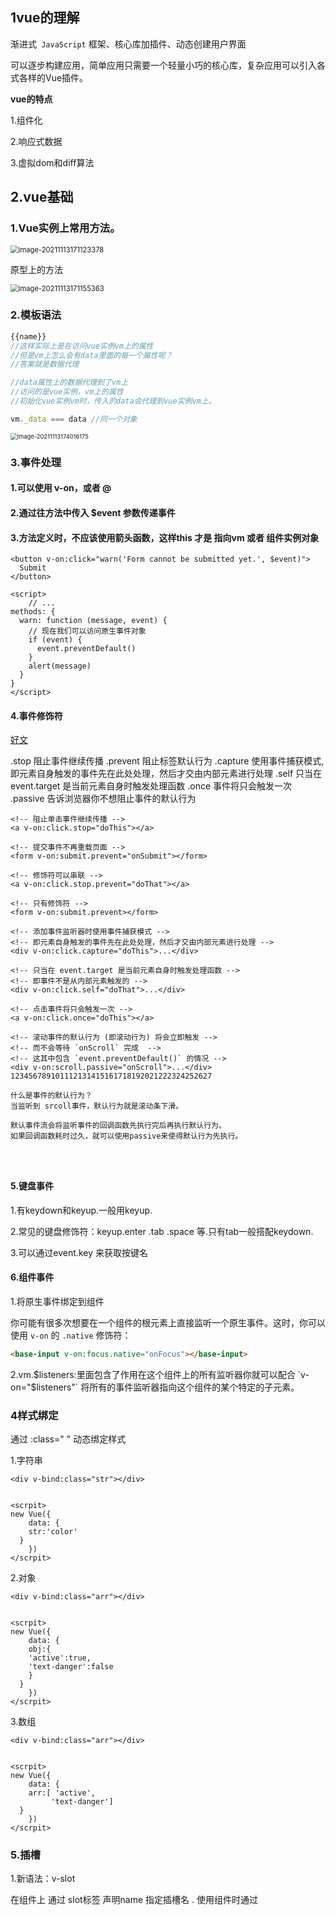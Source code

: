 ## 	1vue的理解

渐进式` JavaScript` 框架、核心库加插件、动态创建用户界面

可以逐步构建应用，简单应用只需要一个轻量小巧的核心库，复杂应用可以引入各式各样的Vue插件。



**vue的特点**

1.组件化

2.响应式数据

3.虚拟dom和diff算法



## 2.vue基础



### 1.Vue实例上常用方法。

<img src="https://raw.githubusercontent.com/LitterStudent/Cloud-picture/main/202112011359898.png?token=AP3MTU7DGMYJC4SDW3F5GMDBU4HX2" alt="image-20211113171123378" style="zoom:80%;" />



原型上的方法

<img src="https://raw.githubusercontent.com/LitterStudent/Cloud-picture/main/202112011359825.png?token=AP3MTU52JFBZARKRFXQHAB3BU4HYE" alt="image-20211113171155363" style="zoom: 80%;" />



### 2.模板语法



```js
{{name}}
//这样实际上是在访问vue实例vm上的属性
//但是vm上怎么会有data里面的每一个属性呢？
//答案就是数据代理

//data属性上的数据代理到了vm上
//访问的是vue实例，vm上的属性
//初始化vue实例vm时，传入的data会代理到vue实例vm上。

vm._data === data //同一个对象
```

<img src="https://raw.githubusercontent.com/LitterStudent/Cloud-picture/main/202112011359538.png?token=AP3MTU5CWQU6FOQBSMBDS6TBU4HYI" alt="image-20211113174016175" style="zoom:67%;" />



### 3.事件处理

#### 1.可以使用 v-on，或者 @

#### 2.通过往方法中传入 $event 参数传递事件

#### 3.方法定义时，不应该使用箭头函数，这样this 才是 指向vm 或者 组件实例对象

```vue
<button v-on:click="warn('Form cannot be submitted yet.', $event)">
  Submit
</button>

<script>
    // ...
methods: {
  warn: function (message, event) {
    // 现在我们可以访问原生事件对象
    if (event) {
      event.preventDefault()
    }
    alert(message)
  }
}
</script>
```



#### 4.事件修饰符

[好文](https://blog.csdn.net/weixin_46071217/article/details/108654509)

.stop 阻止事件继续传播
.prevent 阻止标签默认行为
.capture 使用事件捕获模式,即元素自身触发的事件先在此处处理，然后才交由内部元素进行处理
.self 只当在 event.target 是当前元素自身时触发处理函数
.once 事件将只会触发一次
.passive 告诉浏览器你不想阻止事件的默认行为

```vue
<!-- 阻止单击事件继续传播 -->
<a v-on:click.stop="doThis"></a>

<!-- 提交事件不再重载页面 -->
<form v-on:submit.prevent="onSubmit"></form>

<!-- 修饰符可以串联 -->
<a v-on:click.stop.prevent="doThat"></a>

<!-- 只有修饰符 -->
<form v-on:submit.prevent></form>

<!-- 添加事件监听器时使用事件捕获模式 -->
<!-- 即元素自身触发的事件先在此处处理，然后才交由内部元素进行处理 -->
<div v-on:click.capture="doThis">...</div>

<!-- 只当在 event.target 是当前元素自身时触发处理函数 -->
<!-- 即事件不是从内部元素触发的 -->
<div v-on:click.self="doThat">...</div>

<!-- 点击事件将只会触发一次 -->
<a v-on:click.once="doThis"></a>

<!-- 滚动事件的默认行为 (即滚动行为) 将会立即触发 -->
<!-- 而不会等待 `onScroll` 完成  -->
<!-- 这其中包含 `event.preventDefault()` 的情况 -->
<div v-on:scroll.passive="onScroll">...</div>
123456789101112131415161718192021222324252627

什么是事件的默认行为？
当监听到 srcoll事件，默认行为就是滚动条下滑。

默认事件流会将监听事件的回调函数先执行完后再执行默认行为。
如果回调函数耗时过久，就可以使用passive来使得默认行为先执行。




```



#### 5.键盘事件

1.有keydown和keyup.一般用keyup. 

2.常见的键盘修饰符：keyup.enter .tab .space 等.只有tab一般搭配keydown.

3.可以通过event.key 来获取按键名



#### 6.组件事件

1.将原生事件绑定到组件

你可能有很多次想要在一个组件的根元素上直接监听一个原生事件。这时，你可以使用 `v-on` 的 `.native` 修饰符：

```html
<base-input v-on:focus.native="onFocus"></base-input>
```

2.vm.$listeners:里面包含了作用在这个组件上的所有监听器你就可以配合 `v-on="$listeners"` 将所有的事件监听器指向这个组件的某个特定的子元素。





### 4样式绑定



通过  :class=" " 动态绑定样式

1.字符串

```vue
<div v-bind:class="str"></div>


<scrpit>
new Vue({
    data: {
  	str:'color'
  }
    })
</scrpit>
```

2.对象

```vue
<div v-bind:class="arr"></div>


<scrpit>
new Vue({
    data: {
  	obj:{
  	'active':true,
    'text-danger':false
  	}
  }
    })
</scrpit>
```

3.数组

```vue
<div v-bind:class="arr"></div>


<scrpit>
new Vue({
    data: {
  	arr:[ 'active',
         'text-danger']
  }
    })
</scrpit>

```





### 5.插槽

1.新语法：v-slot    

在组件上 通过 slot标签 声明name 指定插槽名 . 使用组件时通过<template>和v-slot指定插槽名称。还有默认插槽

```html
<div class="container">
  <header>
    <slot name="header"></slot>
  </header>
  <main>
    <slot></slot>
  </main>
  <footer>
    <slot name="footer"></slot>
  </footer>
</div>

<base-layout>
  <template v-slot:header>
    <h1>Here might be a page title</h1>
  </template>

  <p>A paragraph for the main content.</p>
  <p>And another one.</p>

  <template v-slot:footer>
    <p>Here's some contact info</p>
  </template>
</base-layout>
```



2.旧语法 ： slot:name



```html
<base-layout>
  <template slot="header">
    <h1>Here might be a page title</h1>
  </template>

  <p>A paragraph for the main content.</p>
  <p>And another one.</p>

  <template slot="footer">
    <p>Here's some contact info</p>
  </template>
</base-layout>

或者直接把 slot attribute 用在一个普通元素上：

<base-layout>
  <h1 slot="header">Here might be a page title</h1>

  <p>A paragraph for the main content.</p>
  <p>And another one.</p>

  <p slot="footer">Here's some contact info</p>
</base-layout>
```



## 3.组件

组件的优点：可以复用组件代码，可以使得js，html，css的引用关系明确。



### 1.创建组件的两种方式

```js
//1. 使用Vue.extend,传入options，生成一个 vuecomponent构造函数，然后将该构造函数传入new Vue中，Vue实例会自动帮我们调用vuecomponent构造函数
 var component = Vue.extend({
 //name :'ddd' 可以在Vue.exntnd中定义name指定组件在开发者工具中的名字
    template:'',
    data:function(){
        return {
            .......
        }
    },
    props:[],
    computed:{
        
    },
    methods:{
        
    },
    watch:{
        
    }
    )
     
//2.直接定义成对象，但是vue实例内部接收到组件对象时会自动调用Vue.extend方法
var component = {
    template:'',
    data:function(){
        return {
            .......
        }
    },
    props:[],
    computed:{
        
    },
    methods:{
        
    },
    watch:{
        
    }
```



### 2.组件的全局注册

```javascript
// 第一个参数组件名，就是我们在html了 使用的标签名

Vue.component('my-component-name',{
    template:'',
    data:function(){
        return {
            .......
        }
    },
    props:[],
    computed:{
        
    },
    methods:{
        
    },
    watch:{
        
    }
    
})

//全局注册后的组件，能够后面的new Vue() 创建的根实例种使用。
new Vue（{
 el:'',
 template:'',
 data:[],
 methods:{},
     ....
}）
```

### 3.局部注册

```javascript
//1.使用一个普通的对象来定义 一个组件
var component = {
    ...
}
//2.然后在new Vue() 的过程中加入进去，新生成的vue实例就可以在模板中使用设个组件
new Vue({
    el:'#app',
    components:{
    'conponent-name1':component
}
})

//使用ES6模块 看起来就是

import 'ComponentA' from './ComponentA.vue'

export default {
    components:{
        ComponentA
    }
}
    
```

### 4.组件开发层级



通过new Vue()生成 Root节点，

new Vue中只有一个组件app,app内再放入所有其他组件

<img src="https://raw.githubusercontent.com/LitterStudent/Cloud-picture/main/202112011359481.png?token=AP3MTU7OSXL7RWEA7OLNZXLBU4HYU" alt="image-20211114195055825" style="zoom:50%;" />



<img src="https://raw.githubusercontent.com/LitterStudent/Cloud-picture/main/202112011359664.png?token=AP3MTUZVR26O7SN2UFCLW7TBU4HYW" alt="image-20211114194942520" style="zoom:50%;" />



### 5.组件中的this指向

组件中的 methods中的函数,computed中的函数,watch中的函数,data中的函数，它们的this都是指向vueComponent



new Vue中的 methods中的函数,computed中的函数,watch中的函数,data中的函数，它们的this都是指向Vue实例



因为组件是可复用的 Vue 实例，所以它们与 `new Vue` 接收相同的选项，例如 `data`、`computed`、`watch`、`methods` 以及生命周期钩子等。仅有的例外是像 `el` 这样根实例特有的选项。



###  6.VueComponent.prototype.__proto === Vue.prototype

为了让vue组件的实例对象可以访问的vue原型上的方法。



![image-20211115000542851](https://raw.githubusercontent.com/LitterStudent/Cloud-picture/main/202112011359840.png?token=AP3MTUZ2GLUFRK22Q2A2A63BU4HY4)

### 7.Vue文件编写

1.Vue文件命名开头要大写 HelloWorld.vue

2.Vue内的style标签可以通过 scoped属性将样式作用范围限制到该Vue文件内。否则所有Vue文件的样式都会汇总到一个css文件，可能会重名。

3.可以通过安装less-loader来是的<style lang='less'>可执行。npm i less-loader@7  指定安装版本7，因为Vue@cli的webapck版本是4,只能用版本7,less版本8和9是为webpack5服务。





## 4.Vue@CLI

Vue脚手架创建的项目中：

页面在public/index.html中，创建了id为app的容器

<img src="https://raw.githubusercontent.com/LitterStudent/Cloud-picture/main/202112011359617.png?token=AP3MTUYRZSJNRPHHIYGGI3DBU4HY6" alt="image-20211115015114854" style="zoom:50%;" />

在入口文件src/main.js中，通过调用render函数的参数,creatElement()函数，将收到的App.vue编译成真正的DOM后挂载到了app上。

<img src="https://raw.githubusercontent.com/LitterStudent/Cloud-picture/main/202112011359071.png?token=AP3MTU2NXEVQSZJMYWGCLRDBU4HZC" alt="image-20211115015210797" style="zoom:50%;" />

1.import Vue from 'vue' ，通过ES6module语法导入的Vue是 vue.runtime.esm.js，没有解析模板的功能.无法像直接导入vue.js那样在new Vue的过程中直接通过 template 指定模板让vue编译。

2.导入残缺版的vue是因为后续webapck打包文件时会将Vue文件解析成浏览器识别的文件，不需要用到Vue.js的解析模板的功能。所以使用残缺版减少打包后的文件体积。

```
	关于不同版本的Vue：
	
		1.vue.js与vue.runtime.xxx.js的区别：
				(1).vue.js是完整版的Vue，包含：核心功能+模板解析器。
				(2).vue.runtime.xxx.js是运行版的Vue，只包含：核心功能；没有模板解析器。

		2.因为vue.runtime.xxx.js没有模板解析器，所以不能使用template配置项，需要使用
			render函数接收到的createElement函数去指定具体内容。
```

<img src="https://raw.githubusercontent.com/LitterStudent/Cloud-picture/main/202112011359523.png?token=AP3MTU2FZZ7P4HPWOSRV7X3BU4HZE" alt="image-20211115015628620" style="zoom: 50%;" />

<img src="https://raw.githubusercontent.com/LitterStudent/Cloud-picture/main/202112011359881.png?token=AP3MTUZEYQKEBSJCZKLBKRDBU4HZI" alt="image-20211115015500029" style="zoom: 80%;" />

<img src="https://raw.githubusercontent.com/LitterStudent/Cloud-picture/main/202112011359864.png?token=AP3MTU6OCJUUKENG5KJHUCTBU4HZM" alt="image-20211115015929613" style="zoom:50%;" />



### 1.vue.config.js

默认配置可以通过命令输出

vue inspect > output.js  



可以在package.json同层下添加vue.config.js 配置文件

[官方配置文档](https://cli.vuejs.org/zh/config/#pages)

```js
module.exports = {
  pages: {
    index: {
      // page 的入口
      entry: 'src/index/main.js',
   
  }
}
```



### 2.Vue中的webpack版本等信息

默认是4.46，稳定。

![image-20211115150954884](https://raw.githubusercontent.com/LitterStudent/Cloud-picture/main/202112011359503.png?token=AP3MTU73MLMPVNV5EIZ7NCLBU4HZU)



### 3.跨域解决

在开发情况下解决跨域，可以通过vue脚手架配置 webpack 自带的代理服务器。

端口号4000是真正服务器请求的端口地址。通过代理服务器请求8080端口。

代理服务器的根目录就是public目录。

缺点：只能配置一个服务器的代理服务器，public下有的静态资源会被默认加载出来，不会再向服务器发送请求。

```js
module.exports = {
  devServer: {
    proxy: 'http://localhost:4000'
  },
  port:8080
}
```



配置代理的第二种方式：

```js
module.exports = {
  devServer: {
    proxy: {
      '/api': {       //将带有api的路径 替换成空 ，再访问url
        target: '<url>',
        pathRewrite: {'^/api1':''}
        ws: true,
        changeOrigin: true
      },
      '/foo': {
        target: '<other_url>'
      }
    }
  }
}
```



### 4. NODE_ENV

首先介绍 **process.env**.  **process.env**是Node.js中的一个环境变量对象。vue-cli是由 webpack搭建的，而webapck是用node写的。

所以vue中可以访问到 process.env.

当使用  npm run serve 启动时 可以看到process.env的默认值是这样的。

![image-20211130221514735](https://raw.githubusercontent.com/LitterStudent/Cloud-picture/main/202112011359976.png?token=AP3MTU5XWVCELUB6IS2VVLDBU4HZY)

vue-cli有三种模式。如图。

![image-20211130221628922](https://raw.githubusercontent.com/LitterStudent/Cloud-picture/main/202112011400416.png?token=AP3MTU3YAU4NYH5GDKXCIULBU4HZ6)

所以我们可以通过在 .env.development 和.env.production 文件中分别配置不同的路径，例如BASE_URL。





## 5.Vue组件自定义事件



1.props可以传入接收到父组件的数据或者**方法**，当是方法时可以通过方法修改父组件的数据。

2.可以通过**v-on监听组件**抛出的自定义事件，从而子组件向父组件传递信息。

3.也可以在父组件中的mouted函数内通过this.$ref获取子组件实例调用.$on或者.$once来注册监听事件

```js
	<!-- 通过父组件给子组件绑定一个自定义事件实现：子给父传递数据（第一种写法，使用@或v-on） -->
	    <Student @atguigu="getStudentName" @demo="m1"/>

		<!-- 通过父组件给子组件绑定一个自定义事件实现：子给父传递数据（第二种写法，使用ref） -->
		<Student ref="student" @click.native="show"/>
            
         mounted() {
			this.$refs.student.$on('atguigu',this.getStudentName) //绑定自定义事件
			// this.$refs.student.$once('atguigu',this.getStudentName) //绑定自定义事件（一次性）
		},
```

4.可以通过this.$ref.student.off()来解绑自定义事件

```js
mouted(){
 this.$ref.student.$on('myEvent',myfunciton)
}
```

5.当子组件实例实例被销毁时，或则vm实例被销毁时。子组件自定义的事件就会失效。但是原生事件仍然有效。

6.自定义事件的回调中的this.

```js
mounted() {
    //这样写getStudentName内的 this 是指向 父组件实例
    //推荐这么写
			this.$refs.student.$on('atguigu',this.getStudentName)
    //这样写 this是指向子组件实例 student
           this.$refs.student.$on('atguigu',function(){
               console.log(this)
           })
			}

```

7.在组件上设置监听事件vue都默认将这些事件看做自定义事件，即不是原生事件，要想在vue组件上监听原生事件就得加.native.这样vue就会在组件的模板的根元素上添加原生事件监听。

```js
<student @click.natve = "myAction" />
```



## 6.Vue中的动画

通过 <transition> 标签将要使用动画的一个元素包裹在内，如果是多个元素要使用动画，可以使用<transition-group>包裹多个标签，同时需要在每个标签上添加key.



Vue的动画有6个状态, v-enter ,v-leave-to:刚进入, v-enter-to v-leave:刚要退出。当使用transition过度效果实现动画时就要用到这四个属性。

但是我们直接使用 anmation 去指定动画 ，只使用另外两个属性就可: v-enter-active ,v-leave-active.

<img src="https://raw.githubusercontent.com/LitterStudent/Cloud-picture/main/202112011400208.png?token=AP3MTUZKMMY4KTSHGWERY63BU4H2I" alt="image-20211116145827128" style="zoom: 80%;" />

```js
/* 可以设置不同的进入和离开动画 */
/* 设置持续时间和动画函数 */
.slide-fade-enter-active {
  transition: all .3s ease;
}
.slide-fade-leave-active {
  transition: all .8s cubic-bezier(1.0, 0.5, 0.8, 1.0);
}
.slide-fade-enter, .slide-fade-leave-to
/* .slide-fade-leave-active for below version 2.1.8 */ {
  transform: translateX(10px);
  opacity: 0;
}
```

<img src="https://raw.githubusercontent.com/LitterStudent/Cloud-picture/main/202112011400016.png?token=AP3MTU6QVS2PPJRCLYWAIPDBU4H2M" alt="image-20211116150200322" style="zoom:50%;" />

<img src="https://raw.githubusercontent.com/LitterStudent/Cloud-picture/main/202112011400483.png?token=AP3MTU2JY7DCYCTK5V75WQDBU4H2Q" alt="image-20211116150149154" style="zoom:50%;" />



## 7.常用请求库 

[请求头content-type格式好文](https://blog.csdn.net/baichoufei90/article/details/84030479)

### 1.axios

```js
import axios from 'axios'

axios({
    url:'https://some-domain.com/api/',
    method:'post',//默认
     headers: { //请求头
          'Content-Type': 'application/json'  //默认值
    },
    params:{
      name:'xiaoming'   //请求参数
      age:12
    },
    data:{//请求体
       
    }
})

export default myAxios;
```

| 值                                | 描述                                                         |
| --------------------------------- | ------------------------------------------------------------ |
| application/x-www-form-urlencoded | 在发送前编码所有字符（默认）                                 |
| multipart/form-data               | 不对字符编码。在使用包含文件上传控件的表单时，必须使用该值。 |
| application/json                  | 作为请求头告诉服务端**消息主体是序列化的JSON字符串**。除低版本的IE，基本都支持。 |
| text/plain                        | 空格转换为 “+” 加号，但不对特殊字符编码。                    |



有时候后端要求Content-Type必须以application/x-www-form-urlencoded形式，那么通过上面传递的参数，后端是收不到的，我们必须对参数数据进行所谓的序列化处理才行，让它以普通表单形式(键值对)发送到后端，而不是json形式.

通过 `headers` 来指定Content-Type的形式，对于 `transformRequest` 就是允许在向服务器发送前，修改请求数据，但只能用在 'PUT'，'POST' 和 'PATCH' 这几个请求方法，且后面数组中的函数必须返回一个字符串，或 ArrayBuffer，或 Stream，更多的还有 `transformResponse` 能在传递给 then/catch 前，允许修改响应数据，

```js
import myAxios from './axios';

export function loginAPI(paramsList) {
  return myAxios({
    url: '/api/login',
    method: 'post',
    data: paramsList,
    headers: {
      'Content-Type': 'application/x-www-form-urlencoded'
    },
    transformRequest: [
      (data) => {
        let result = ''
        for (let key in data) {
          result += encodeURIComponent(key) + '=' + encodeURIComponent(data[key]) + '&'
        }
        return result.slice(0, result.length - 1)
      }
    ],
  });
}

```



### 2.封装axios

1.通过process.env环境变量对象来指定 axios 中的 baseUrl，对于不同模式（开发，生成，测试）下发送请求到不同的url。

2.通过 timeout 字段设置请求超时时间

3.通过withCredentials: true设置允许携带cookies

4.通过methods指定请求方法，params指定请求参数，data指定请求体数据

5.通过headers设置请求头 content-type等。'application/json; charset=utf-8' 'application/x-www-form-urlencoded; charset=utf-8' 'multipart/form-data'





## 8 MVVM

Model  View  ViewModel

`Model-View-ViewModel` ，` Model` 表示数据模型层。` view` 表示视图层，` ViewModel` 是` View` 和` Model` 层的桥梁。视图变化触发模型修改，用到的时事件监听。模型变化触发视图变化，用到的是数据绑定。

（1）View 层

```
<div id="app">
    <p>{{message}}</p>
    <button v-on:click="showMessage()">Click me</button>
</div>
```

（2）ViewModel 层

```
var app = new Vue({
    el: '#app',
    data: {  // 用于描述视图状态   
        message: 'Hello Vue!', 
    },
    methods: {  // 用于描述视图行为  
        showMessage(){
            let vm = this;
            alert(vm.message);
        }
    },
    created(){
        let vm = this;
        // Ajax 获取 Model 层的数据
        ajax({
            url: '/your/server/data/api',
            success(res){
                vm.message = res;
            }
        });
    }
})
```

（3） Model 层

```
{
    "url": "/your/server/data/api",
    "res": {
        "success": true,
        "name": "IoveC",
        "domain": "www.cnblogs.com"
    }
}
```



## 9.响应式原理（数据双向绑定）

[好文](https://juejin.cn/post/6844903903822086151#heading-1)

数据劫持+观察者模式

`第一种说法： Object.defineProperty` 重新定义` data` 中所有的属性，` Object.defineProperty` 可以使数据的获取与设置增加一个拦截的功能，**拦截属性的获取，进行依赖收集。拦截属性的更新操作，进行通知。**

第二种说法：对象内部通过 defineReactive 方法，使用 Object.defineProperty 将属性进行劫持（只会劫持已经存在的属性），数组则是通过重写数组方法来实现。当页面使用对应属性时，每个属性都拥有自己的 dep 属性，存放他所依赖的 watcher（依赖收集），当属性变化后会通知自己对应的 watcher 去更新(派发更新)。



第三种说法：每当new一个vue实例时，内部通过initData初始化数据，然后调用Observer对数据进行观察。如果数据是对象类型，就会通过遍历对象属性分别调用defineReactive方法。在defineReactive先生成一个dep订阅器实例，然后调用Object.defineProperty()来拦截数据,添加set和get分别对获取数据设置数据进行拦截。在获取数据时，初始化相应的订阅者实例watcher添加到dep订阅器实例中，当设置数据时，依赖收集器通知相应的订阅者对象实例watcher去进行相应的更新操作等（重新渲染dom等）。

Observer（观察者）：Observer观查传入的data对象。遍历data对象并通过defineProperty(obj,key,{get，set})去拦截每个数据的获取与设置

<img src="https://raw.githubusercontent.com/LitterStudent/Cloud-picture/main/202112011400959.png?token=AP3MTU25FWZNRK37KG774WDBU4H24" alt="image-20211017212021275" style="zoom: 67%;" />

### 1.Vue.set()

Vue 不允许动态添加根级别的响应式 property。所以你必须在初始化实例前声明所有根级响应式 property，哪怕只是一个空值：

```js
var vm = new Vue({
  data:{
    a:1
  }
})

// `vm.a` 是响应式的

//Vue 不允许动态添加根级别的响应式 property。
vm.b = 2
vm._data.b = 2
// `vm.b` 是非响应式的
```



#### 1.对于对象



但是，对于已经创建的实例，可以使用 `Vue.set(object, propertyName, value)` 方法向**data内的对象**添加响应式 property。

例如，对于：

```js
Vue.set(vm.someObject, 'b', 2)
Vue.set(vm._data.someObject, 'b', 2)
```

还可以使用 `vm.$set` 实例方法，这也是全局 `Vue.set` 方法的别名：

```js
//this 可以是在方法内
this.$set(this.someObject,'b',2)
```



#### 2.对于数组

Vue 不能检测以下数组的变动：

1. 当你利用索引直接设置一个数组项时，例如：`vm.items[indexOfItem] = newValue`
2. 当你修改数组的长度时，例如：`vm.items.length = newLength`

```js
var vm = new Vue({
  data: {
    items: ['a', 'b', 'c']
  }
})
vm.items[1] = 'x' // 不是响应性的
vm.items.length = 2 // 不是响应性的

//vm.items[indexOfItem] = newValue 相同的效果，同时也将在响应式系统内触发状态更新：
// Vue.set
Vue.set(vm.items, indexOfItem, newValue)
// Array.prototype.splice
vm.items.splice(indexOfItem, 1, newValue)

vm.$set(vm.items, indexOfItem, newValue)

//这样可以过滤掉c
vm.items = vm.items.filter(item=>item!='c')
```





## 10.为什么 data 是一个函数

组件中的data写成函数，数据以函数返回形式获取。这样每次**复用**一个组件时，都会获取到一份新的data.实现各自数据的独立。如果data是用对象写的话，所有的组件实例就会共用一个data对象。



## 11.vue组件通讯的方式



1.props 和 $emit. 子组件通过props接收父组件传递的数据，然后$emit触发事件向父组件传递数据。 $emit(eventName,[...args])

2.通过$parent和$children获取当前组件的父组件和组件

3.VueX状态管理。

4.父组件中通过**$ref**获取获取**子组件实例**的方法和属性。$ref是一个对象，持有注册过 [`ref` attribute](https://cn.vuejs.org/v2/api/#ref) 的所有 DOM 元素和组件实例。

5.事件总线 Event Bus.通过一个空的 Vue 实例作为中央事件总线（事件中心），用它来触发事件和注册监听事件，从而实现任何组件间的通信，包括父子、隔代、兄弟组件。

通过 组件通过 $on 订阅事件名以及事件的回调，通过$emit发布事件并携带相关参数。一般是$emit传递出数据。

两种方式添加事件总线：

<img src="https://raw.githubusercontent.com/LitterStudent/Cloud-picture/main/202112011400073.png?token=AP3MTU6Q54BYEJ5MDLDJS7TBU4H3G" alt="image-20211115220810491" style="zoom:50%;" />



<img src="https://raw.githubusercontent.com/LitterStudent/Cloud-picture/main/202112011400057.png?token=AP3MTUZRQUVXKGKUPMNWN53BU4H3I" alt="image-20211115224022809" style="zoom: 67%;" />

<img src="https://raw.githubusercontent.com/LitterStudent/Cloud-picture/main/202112011400543.png?token=AP3MTU6QFNUUOHLUACEX3DTBU4H3K" alt="image-20211115220840076" style="zoom:50%;" />

<img src="C:\Users\15439\AppData\Roaming\Typora\typora-user-images\image-20211115220848825.png" alt="image-20211115220848825" style="zoom:50%;" />

在组件中通过$on 注册事件，在组件销毁时 beforeDestroy()调用$off 来 取消事件注册。

![image-20211115222139776](https://raw.githubusercontent.com/LitterStudent/Cloud-picture/main/202112011400263.png?token=AP3MTU56AA7IJBKWFRLCSALBU4H3S)



## 12.Vue的生命周期

vue的生命周期是 指 vue 实例的创建，初始化数据，编译模板，渲染,挂载Dom,更新,渲染，卸载的一系列过程。

1. new Vue 实后，初始化了一个空的Vue对象，该对象内只有一些默认的生命周期函数和默认事件。

   2.beforeCreate()：vue实例刚创建，data和methods都未初始化，还不能使用

   3.进行数据代理和数据劫持。将data数据代理到vm上。通过Obesever对象对data进行数据拦截，实现数据的响应式

   4.created():vue实例已完全创建。data和methods可以使用。

   6.vue开始编译模板，生成虚拟dom到内存当中。

   5.beforeMount:此时模板已经被渲染到内存当中，但未挂载到页面上

   6.将内存中的虚拟dom转换为真实的dom挂载页面

   7.mounted:模板挂载到页面上,如果操作dom,最早只能再mounted阶段 

   8.beforeUpadte:数据更新完成时调用，但是视图还未更新。可以在这个时候对进一步修改数据，不会触发重新渲染

   9.将新旧虚拟dom进行对比，然后更新到真实dom。

  10.updated:Dom已经完成了跟新。这个不能再更新数据。因为可能导致无限循环跟新。

  11.调用$destory函数，完全销毁vm实例，清除它与其他实例的连接，解绑它的全部自定义事件监听器和全部指令。

  12.**beforeDestroy**： 实例销毁之前调用。在这一步，实例仍然完全可用。在这时会进行善后收尾工作，比如清除计时器。

  13.**destroy**：Vue 实例销毁后调用。

**vue实例销毁后自定义事件会失效，但是原生dom事件依然有效。**

**activated** keep-alive 专属，组件被激活时调用

**deactivated** keep-alive 专属，组件被销毁时调用

<img src="https://raw.githubusercontent.com/LitterStudent/Cloud-picture/main/202112011400752.png?token=AP3MTU5PNC75XJSHRGHK2DDBU4H34" alt="16ca74f183827f46_tplv-t2oaga2asx-watermark (1)" style="zoom:200%;" />

异步请求在哪一步发起？

可以在钩子函数 created、beforeMount、mounted 中进行异步请求，因为在这三个钩子函数中，data 已经创建，可以将服务端端返回的数据进行赋值。

如果异步请求不需要依赖 Dom 推荐在 created 钩子函数中调用异步请求，因为在 created 钩子函数中调用异步请求有以下优点：

- 能更快获取到服务端数据，减少页面  loading 时间；
- ssr  不支持 beforeMount 、mounted 钩子函数，所以放在 created 中有助于一致性；



## 13.v-if 和 v-show 的区别

v-if:是**“真正”的条件渲染**，因为它会确保在切换过程中条件块内的事件监听器和子组件适当地被**销毁**和**重建**。而且是惰性的，如果初始化渲染时条件值为假。则不什么也不做。直到为真时才渲染条件块。

v-show :下的元素始终都会被渲染。并且只是简单css切换。



v-if有着更高的切换开销，v-show有着较高的初始化渲染开销。

如果需要频繁地切换，则应使用v-show.

如果运行时条件很少改变，则使用v-if.



当v-if指令附属于普通元素时，v-if指令状态变化会使得父组件的dom发生变化，父组件将会更新视图，所以会触发父组件的beforeUpdate和updated钩子函数。

当v-if指令令附属于组件时，v-if指令状态变化对父组件的影响和上一条一致，但是对于本身组件的生命周期的影响是不一样的。

1. v-if从false切换到true时，会触发beforeCreate，created，beforeMount，mounted钩子。 2.v-if从true切换到false时，会触发beforeDestroy和destroyed钩子函数。







## 14.V-model

v-model就是语法糖。内部是不同类型的输入元素绑定不同的property 和监听不同事件。

例如 input  type 为 text 时 绑定的时 value和监听input事件。

### 1.基础

若<input type='text'>,v-model绑定的是value，是输入的值。

若<input type='radio'>,v-model绑定的是value，要给value指定值

![image-20211114131325660](https://raw.githubusercontent.com/LitterStudent/Cloud-picture/main/202112011400337.png?token=AP3MTU3EXNAZYJNOJ2YDF23BU4H4G)

若<input type='checkbok'>,如何没有配置value,那么v-model收集的是checked（布尔值）,

​                                                          如果配置了value,那么v-model收集的是value.且v-model绑定的应该是一个数组

<img src="https://raw.githubusercontent.com/LitterStudent/Cloud-picture/main/202112011400608.png?token=AP3MTUYCQZHLJGOPBYNXJSTBU4H4K" alt="image-20211114174035803" style="zoom:67%;" />

v-model的三个修饰符.  .trim 去除首尾空格, number：输入的只能是数字，lazy:失去焦点时再收集



### 2.**将V-model绑定到组件上时，组件内部应该如何封装？**

在自定义组件内部可以通过model属性，来指定组件上v-model传入的值和监听的事件。

```js
Vue.component('base-checkbox', {
  model: {
    prop: 'checked',
    event: 'change'
  },
  props: {
    checked: Boolean
  },
  template: `
    <input
      type="checkbox"
      v-bind:checked="checked"
      v-on:change="$emit('change', $event.target.checked)"
    >
  `
})
```





## 15.vue的内置命令



1.v-bind

2.v-model

3.v-on

4.v-if v-else

5.v-show

6.v-for  列表渲染



7.v-text:与插值语法类型,但是只将插入的内容当做文本插入，不会当作节点插入。插值语法插入的值可以被当作节点。

```html
<div v-text='str'></div>
<div> {{ str }}}<div>

str = '<div>你好</div>';
```

8.v-html：与插值语法类型，会当作节点插入。

9.v-cloak:在vue实例创建完成后就会删除该属性，可以通过该属性配合css样式解决网速慢出现插值语法{{}}的问题。

10.v-once所在的节点在初次动态渲染后就视为静态内容，后续数据改变不修改该节点的视图。

11.v-pre可以跳过指定节点的编译过程



## 16.怎样理解 Vue 的单向数据流

数据总是从父组件传到子组件，子组件没有权利修改父组件传过来的数据，只能请求父组件对原始数据进行修改。这样会防止从子组件意外改变父级组件的状态，从而导致你的应用的数据流向难以理解。

父组件通过props传递的数据如果发生改变时，子组件接收到数据也会发生改变，视图也会发生响应式变化





## 17.v-if 与 v-for 为什么不建议一起使用

v-for 和 v-if 不要在同一个标签中使用,因为解析时先解析 v-for 再解析 v-if。如果遇到需要同时使用时可以考虑写成计算属性的方式。





## 18. computed 和 watch 

computed是计算属性，依赖于**其他值**计算得到结果。并且会对结果进行缓存。只有当依赖的数据变化时才会重新计算更新缓存。如果一个数据依赖于其他数据就可以使用computed。

**使用方式**：和普通的data一样，直接通过 属性名访问即可。不用加（）。

**使用场景**：计算总价格，过滤某些数据；

为什么需要缓存？

可以优化性能，获取一个值可以不用每次都计算，直接拿缓存。而且因为响应式依赖，每次依赖更新的时候都会更新缓存。

```javascript
computed:{
	reverseMessage:funciton(){
	 return this.message.split("").reverse().join("")
	}
}
```

computed 默认只有getter，也可以设置getter

```
computed:{
   fullName:{
     set:function(){
     
     },
     get:function(){
     
     }
   }
}
```

wathc时监听**数据**变化而需要做一些事件，常用于异步或开销较大的操作。

使用场景：

```javascript
//1.监控路由对象
new Vue({
        el: '#app',
        router: router, //开启路由对象
        watch: {
          '$route': function(newroute, oldroute) {
            console.log(newroute, oldroute);
            //可以在这个函数中获取到当前的路由规则字符串是什么
            //那么就可以针对一些特定的页面做一些特定的处理
       }
    }
 })

//2.观察某个属性，弹出弹框
```

watch在最初为数据绑定监听器时是不会执行的。要等到观察的属性改变才会执行。可以通过对观察的属性增加**immediate**来使其绑定时执行。

```javascript
watch:{
 firstName:{
  handler(new,old){
    this.fulName = new + this.lastName;
  },
  immediate:true
 }
}
```

watch还有一个 deep属性。默认值时false.表示侦听器侦听的数据是对象时，只会侦听其引用。设置deep为true时，才会侦听对象内的属性。但这样开销很大，会一层层往下遍历，观察对象所以属性。也可以通过字符串来指定对象的某一属性。

```javascript
watch:{
    obj:{    // 'obj.a'
        handler(new,old){
            consloe.log(new)
        },
        deep:true
    }
}
```

**watch无法监听到数组的变化的情况(computed也不能吧)：**1.vm.items[indexofItem]=newValue 

​																  2.vm.items.length=newLength

​	**解决方案**：	把第一种情况写成this.$set(this.arr,0,1234)。第二种情况写成this.arr.splice(0,1)

使用：当我点击一个

## 19.v-for 为什么要加 key

key作为列表渲染中元素的唯一标识，可以在列表更新的时候更好地复用旧的元素，提高列表渲染的效率。

key属性可以用来提升v-for渲染的效率！，vue不会去改变原有的元素和数据，而是创建新的元素然后把新的数据渲染进去

key 是为 Vue 中 vnode 的唯一标记，通过这个 key，我们的 diff 操作可以更准确、更快速.



## 20. 虚拟 DOM 是什么 （模板编译）

Virtual DOM 本质就是用一个原生的 JS 对象去描述一个 DOM 节点，是对真实 DOM 的一层抽象。

DOM变为虚拟dom的过程即是模板编译。





## 21.vue-router 

路由：route,就是一组key，value的对应关系

vue 中的route 就是  key 和 组件的映射

### 1.Router和Route的区别

**Router(路由器对象)**是VueRouter的一个对象。我们在new Vue()生成根实例时将Router实例注入进去。只要注入进去后，后续在使用都可以通过vue组件实例来获取Router对象：**this.$router**

<img src="https://raw.githubusercontent.com/LitterStudent/Cloud-picture/main/202112011400559.png?token=AP3MTU6VNMARBCEWY6VFRQDBU4H5A" alt="image-20211024215848663" style="zoom: 67%;" />

**$router.push({path:'home'})**;本质是向history栈中添加一个路由，在我们看来是 切换路由，但本质是在添加一个history记录

**$router.replace({path:'home'})**;//替换路由，没有历史记录

**Route(路由)是路由对象 ，是  路径和 组件的映射。**



### 2.路由的映射方式：

1.<router-link to:name>：转换成a标签切换组件。可以指定 **active-class** 指定样式

2.编程式导航，通过按钮也可以切换组件。



### 3.常见规则

1.通过 <router-view>指定组件视图的显示位置。

2.route映射的组件通常放在 /src/views下，普通组件时放在/src/components/下

3.通过切换，“隐藏”了的路由组件，默认是被销毁掉的，需要的时候再去挂载。

4.每个组件都有自己的```$route```属性，里面存储着自己的路由信息。

5.整个应用只有一个router，可以通过组件的```$router```属性获取到。



### 4.嵌套路由

1. 配置路由规则，使用children配置项：

   ```js
   routes:[
   	{
   		path:'/about',
   		component:About,
   	},
   	{
   		path:'/home',
   		component:Home,
   		children:[ //通过children配置子级路由
   			{
   				path:'news', //此处一定不要写：/news
   				component:News
   			},
   			{
   				path:'message',//此处一定不要写：/message
   				component:Message
   			}
   		]
   	}
   ]
   ```

2. 跳转（要写完整路径）：

   ```vue
   <router-link to="/home/news">News</router-link>
   ```

### 5.query和params

![image-20211118112421924](https://raw.githubusercontent.com/LitterStudent/Cloud-picture/main/202112011400096.png?token=AP3MTU4Q7GIEC2BBAC2TG6LBU4H5I)

1. 配置路由，声明接收params参数

   ```js
   {
   	path:'/home',
   	component:Home,
   	children:[
   		{
   			path:'news',
   			component:News
   		},
   		{
   			component:Message,
   			children:[
   				{
   					name:'xiangqing',
   					path:'detail/:id/:title', //使用占位符声明接收params参数
   					component:Detail
   				}
   			]
   		}
   	]
   }
   ```

2. 传递参数

   ```vue
   <!-- 跳转并携带params参数，to的字符串写法 -->
   <router-link :to="/home/message/detail/666/你好">跳转</router-link>
   				
   <!-- 跳转并携带params参数，to的对象写法 -->
   <router-link 
   	:to="{
   		name:'xiangqing',
   		params:{
   		   id:666,
               title:'你好'
   		}
   	}"
   >跳转</router-link>
   ```

   > 特别注意：路由携带params参数时，若使用to的对象写法，则不能使用path配置项，必须使用name配置！

### 6命名路由

简化路径参数

1. 作用：可以简化路由的跳转。

2. 如何使用

   1. 给路由命名：

      ```js
      {
      	path:'/demo',
      	component:Demo,
      	children:[
      		{
      			path:'test',
      			component:Test,
      			children:[
      				{
                            name:'hello' //给路由命名
      					path:'welcome',
      					component:Hello,
      				}
      			]
      		}
      	]
      }
      ```

   2. 简化跳转：

      ```vue
      <!--简化前，需要写完整的路径 -->
      <router-link to="/demo/test/welcome">跳转</router-link>
      
      <!--简化后，直接通过名字跳转 -->
      <router-link :to="{name:'hello'}">跳转</router-link>
      
      <!--简化写法配合传递参数 -->
      <router-link 
      	:to="{
      		name:'hello',
      		query:{
      		   id:666,
                  title:'你好'
      		}
      	}"
      >跳转</router-link>
      ```

### 7.路由的props配置

​	作用：让路由组件更方便的收到参数

```js
{
	name:'xiangqing',
	path:'detail/:id',
	component:Detail,

	//第一种写法：props值为对象，该对象中所有的key-value的组合最终都会通过props传给Detail组件
	// props:{a:900}

	//第二种写法：props值为布尔值，布尔值为true，则把路由收到的所有params参数通过props传给Detail组件
	// props:true
	
	//第三种写法：props值为函数，该函数返回的对象中每一组key-value都会通过props传给Detail组件
	props(route){
		return {
			id:route.query.id,
			title:route.query.title
		}
	}
}
```

### 8.编程式路由导航

1. 作用：不借助```<router-link> ```实现路由跳转，让路由跳转更加灵活

2. 具体编码：

   ```js
   //$router的两个API
   this.$router.push({
   	name:'xiangqing',
   		params:{
   			id:xxx,
   			title:xxx
   		}
   })
   
   this.$router.replace({
   	name:'xiangqing',
   		params:{
   			id:xxx,
   			title:xxx
   		}
   })
   this.$router.forward() //前进
   this.$router.back() //后退
   this.$router.go() //可前进也可后退
   ```

### 9.缓存路由组件

1. 作用：让不展示的路由组件保持挂载，不被销毁。

2. 具体编码：通过include指定要缓存的组件名称。多个可以写成数组。

   ```vue
   <keep-alive include="News"> 
       <router-view></router-view>
   </keep-alive>
   ```

### 10.两个新的生命周期钩子

1. 作用：路由组件所独有的两个钩子，用于捕获路由组件的激活状态。
2. 具体名字：
   1. ```activated```路由组件被激活时触发。
   2. ```deactivated```路由组件失活时触发。



### 4.动态路由是什么

把某种模式匹配到的所有路由，全都映射到同个组件。

```javascript
 routes: [
    // 动态路径参数 以冒号开头
    { path: "/user/:id", component: User },
  ],
  
  // this.$route.params : {id:xxxx}
 //  this.$route.query
```

注意：当使用动态路由时，路径从 `/user/foo` 导航到 `/user/bar`，**原来的组件实例会被复用**。因为两个路由都渲染同个组件，比起销毁再创建，复用则显得更加高效。**不过，这也意味着组件的生命周期钩子不会再被调用**。

复用组件时，想对路由参数的变化作出响应的话，你可以简单地 watch (监测变化) `$route` 对象：

```javascript
const User = {
  template: '...',
  watch: {
    $route(to, from) {
      // 对路由变化作出响应...
    }
  }
}
```

或者使用全局前置路由

```javascript
const User = {
  template: '...',
  beforeRouteUpdate(to, from, next) {
    // react to route changes...
    // don't forget to call next()
  }
}
```







## 22Vuex

Vuex是Vue中一个集中式状态管理的插件。

多个组件的共享状态进行集中式管理，也是通信的一种方式，适用于任何组件间的通信。

### 1.什么时候使用Vuex?

多个组件共享同一状态，不同组件的行为需要改变同一状态。

<img src="https://raw.githubusercontent.com/LitterStudent/Cloud-picture/main/202112011401241.png?token=AP3MTU736P7XCRYZ62W4PUDBU4H5Y" alt="image-20211117150030193" style="zoom:67%;" />

### 2.如何使用？

在 new  Vue({}) ,生成根组件实例的时候在options对象内传入配置选项**store**.然后Vue实例和VueComponent实例上都能访问的$store实例。

<img src="https://raw.githubusercontent.com/LitterStudent/Cloud-picture/main/202112011401032.png?token=AP3MTU55O43IYRJ3F7OLSB3BU4H56" alt="image-20211117163117350" style="zoom:80%;" />

<img src="https://raw.githubusercontent.com/LitterStudent/Cloud-picture/main/202112011401712.png?token=AP3MTU36EWRQ3F7VMISOJFLBU4H6K" alt="image-20211117163252920" style="zoom:80%;" />



 简写方式：

![image-20211117174832400](https://raw.githubusercontent.com/LitterStudent/Cloud-picture/main/202112011401056.png?token=AP3MTUZJGR3ZSI6V3JQCQ5DBU4H6W)



### 3.module

使用module时，引入的方式。state,mutation,action,getter的前缀不同。

![image-20211117211306238](https://raw.githubusercontent.com/LitterStudent/Cloud-picture/main/202112011401049.png?token=AP3MTU5L5RUCEEKCUXJGK2DBU4H62)



### 4.namespace

当使用module时想在 mapState使用某一个模块的内容,可以在mapState添加该模块的指定名称，通过数组指定要提取的变量。 

![image-20211117205939828](https://raw.githubusercontent.com/LitterStudent/Cloud-picture/main/202112011401384.png?token=AP3MTU7ZXKXQEZ4CQ6OVFSTBU4H66)

<img src="https://raw.githubusercontent.com/LitterStudent/Cloud-picture/main/202112011401696.png?token=AP3MTU7S54W7TD63627K2VDBU4H7A" alt="image-20211117210127340" style="zoom: 80%;" />

<img src="https://raw.githubusercontent.com/LitterStudent/Cloud-picture/main/202112011401847.png?token=AP3MTU7AFQGOIQVMQ4T33Y3BU4H7C" alt="image-20211117205809454" style="zoom:50%;" />



<img src="https://raw.githubusercontent.com/LitterStudent/Cloud-picture/main/202112011401593.png?token=AP3MTU6HVI3RWYKQDNHYLU3BU4H7G" alt="image-20211117205824254" style="zoom:50%;" />







## 23.diff

[好文](https://blog.csdn.net/weixin_44972008/article/details/115620198)

最小量更新算法。

新的虚拟dom和老的虚拟dom进行diff,算出应该如何最小量更新，最后反映到真实的dom上。

一个虚拟节点拥有的属性

![image-20211108205747320](https://raw.githubusercontent.com/LitterStudent/Cloud-picture/main/202112011401336.png?token=AP3MTUY2IAKBMGNDMX7JUQLBU4H7M)

### 1.虚拟dom被h函数产生

h函数接收参数格式：

snabbdom中h函数的源码h.ts：主要就是通过**重载**来实现函数参数的可以是多种情况。

```js
//最常用的三种
// 节点标签类型   标签属性    标签的文本
h('a',{props:{href:'http://www.baidu.com',target:'_blank'}},'百度');
// 节点标签类型   标签属性    标签一个子元素
h('a',{props:{href:'http://www.baidu.com',target:'_blank'}},h('span',{},'子节点'))
//// 节点标签类型   标签属性    标签的子元素数组
h('a',{props:{href:'http://www.baidu.com',target:'_blank'}},[h('span',{},'子节点1'),h('span',{},'子节点2')])
```

调用完后生成的对象。

![image-20211108230132891](https://raw.githubusercontent.com/LitterStudent/Cloud-picture/main/202112011401921.png?token=AP3MTUYVG72UEUYZF63SEADBU4H7Q)



<img src="https://raw.githubusercontent.com/LitterStudent/Cloud-picture/main/202112011401368.png?token=AP3MTUZ6NWEJ52LGMCIQGA3BU4H7U" alt="image-20211108225632507" style="zoom: 67%;" />

![image-20211108225526942](https://raw.githubusercontent.com/LitterStudent/Cloud-picture/main/202112011401352.png?token=AP3MTU6HXK7L7JBIMWRYZTDBU4H7Y)

### 2.diff算法原理。



演示：当增加一个节点在尾部时是直接插入

![image-20211108233114327](https://raw.githubusercontent.com/LitterStudent/Cloud-picture/main/202112011401065.png?token=AP3MTUZRFCC4KBNUQKETOBTBU4H74)

如果是增加在头部，后面的不会复用。但是如果虚拟节点内data对象有key值，则会被复用。

![image-20211108233244424](https://raw.githubusercontent.com/LitterStudent/Cloud-picture/main/202112011401407.png?token=AP3MTU4BUTEGLCEE5JTTMNLBU4H76)

<img src="https://raw.githubusercontent.com/LitterStudent/Cloud-picture/main/202112011401839.png?token=AP3MTUZGY22MQULZ2PUYUYLBU4IAC" alt="image-20211108233431224" style="zoom: 50%;" />



#### diff算法特点

1.最小量更新。依据唯一标识key.

2.只有该节点新旧虚拟dom中的同一虚拟节点**（选择器（h函数的第一个参数）和key相同即是同一个虚拟节点）**才进行比较，否则暴力删除旧的，插入新的。

3.只会同层级比较，不会跨层比较。以下代码vnode2新增了一层section，则旧节点被暴力删除，然后插入新的。



<img src="https://raw.githubusercontent.com/LitterStudent/Cloud-picture/main/202112011401904.png?token=AP3MTU4CWJ5GEHBGQYWC6H3BU4IAO" alt="image-20211108234149320" style="zoom: 50%;" />

patch函数内的

<img src="https://raw.githubusercontent.com/LitterStudent/Cloud-picture/main/202112011401465.png?token=AP3MTU7BF2TE5GGGEXQL66DBU4IAS" alt="image-20211109131113009" style="zoom:50%;" />

​                                              下图为精细化比较的过程

<img src="https://raw.githubusercontent.com/LitterStudent/Cloud-picture/main/202112011401489.png?token=AP3MTUY7XK3DRWDN77SEZ3TBU4IAW" alt="image-20211109160239786" style="zoom:67%;" />

```typescript
function patch(oldVnode, newVnode) {
  // 判断传入的第一个参数是 DOM节点 还是 虚拟节点
  if (oldVnode.sel == "" || oldVnode.sel === undefined) {
    // 说明oldVnode是DOM节点，此时要包装成虚拟节点
    oldVnode = vnode(
      oldVnode.tagName.toLowerCase(), // sel
      {}, // data
      [], // children
      undefined, // text
      oldVnode // elm
    );
  }
  // 判断 oldVnode 和 newVnode 是不是同一个节点
  if (oldVnode.key === newVnode.key && oldVnode.sel === newVnode.sel) {
    console.log("是同一个节点，需要精细化比较");
  } else {
    console.log("不是同一个节点，暴力 插入新节点，删除旧节点");
    // 创建 新虚拟节点 为 DOM节点
    // 要操作DOM，所以都要转换成 DOM节点
    let newVnodeElm = createElement(newVnode);
    let oldVnodeElm = oldVnode.elm;
    // 插入 新节点 到 旧节点 之前
    if (newVnodeElm) {
      // 判断newVnodeElm是存在的 在旧节点之前插入新节点
      oldVnodeElm.parentNode.insertBefore(newVnodeElm, oldVnodeElm);
    }
    // 删除旧节点
    oldVnodeElm.parentNode.removeChild(oldVnodeElm);
  }
}
```

如果新旧虚拟节点都有子节点，则设置4个指针分别指向新旧虚拟节点的第一个子节点和最后一个子节点。分别设这4个指针为旧前，旧后。新前，新后。通过4种命中查找来进行判断：

1.新前与旧前（如果命中，则这两个指针分别向下移动）

2.新后与旧后（如果命中，则这两个指针分别向上移动）

3.新后与旧前（如果命中，新后指向的节点插入旧后节点之后，然后将旧前节点置为undefined,最后移动新后指针和旧前指针）

4.新前与旧后（如果命中，新前指向的节点插入到旧前节点之前，然后将旧后节点置为undefined,最后移动新前指针和旧后指针）

如果上述4种情况都没有命中，则通过循环旧节点的子节点来进行查找与新前指针的节点或者旧后指针的节点进行比较，找到了就将旧节点的字节点置为undefined.然后移动新节点前指针或者后指针。





![image-20211018005624667](https://raw.githubusercontent.com/LitterStudent/Cloud-picture/main/202112011401945.png?token=AP3MTU6G6RHXGE6DQOUNPS3BU4IA4)



1.首先在patch方法，在patch方法内调用sameVNode方法判断新老虚拟节点是否为同一类型的节点

2.如果不是则直接更换跟新虚拟节点

3.如果类型相同，则对新旧虚拟节点进行深层比较。调用patchVnode（oldVnode, newVnode）方法。

   3.1*如果新旧虚拟节点是同一个对象，则终止*

   3.2*如果新旧虚拟节点是文本节点，且文本不一样* *则直接将真实DOM中文本更新为新虚拟节点的文本*

​    3.3*如果* *新旧虚拟节点都有子节点，* 使用 updateChildren方法传入新旧虚拟节点*对比并更新* 其子节点。

​           **a**.在方法内：

设置4个指针分别指向新旧虚拟节点的第一个子节点和最后一个子节点。分别设这4个指针为旧首，旧尾。新首，新尾。然后**依次**进行以下四种比较看**命中哪一次**：新前与旧前，新后与旧后，新后与旧前，新前与旧后，看命中

1.新首与旧首（如果命中，调用patchVnode（oldVnode, newVnode）进行更新，然后这两个指针分别向下移动）

2.新尾与旧尾（如果命中，调用patchVnode（oldVnode, newVnode）进行更新，然后这两个指针分别向上移动）

3.新尾与旧首（如果命中，调用patchVnode（oldVnode, newVnode）进行更新，新尾指针指向的节点插入旧尾节点之后，然后移动新尾指针和旧首指针）

4.新首与旧尾（如果命中，调用patchVnode（oldVnode, newVnode）进行更新，新首指向的节点插入到旧首节点之前，然后移动新首指针和旧尾指针）

​			**b**如果以上逻辑都匹配不到，再把所有旧子节点的 `key` 做一个映射到旧节点下标的 `key -> index` 表，然后用新 虚拟节点的首指针指向的节点的 `key` 在映射中找出在旧节点中可以复用的位置。

 



## 24.nextTick

在DOM跟新结束后执行回调。

vue更新dom的背景：

vue更新DOM是异步的。只要侦听到数据发生变化，vue就会开启一个缓冲队列，存入同一事件循环内所有的数据变更。如果同一个watcher被多次触发，只会被推入到队列中一次。然后在下一次事件循环“tick"中，vue刷新队列并执行相应工作。

nextTick的作用：当我们跟新数据时，dom会在下一次事件循环发送跟新渲染。如果我们要访问更新渲染后的dom进行相应操作的话，可以通过**this.$nextTick**内。



```javascript
Vue.component('example', {
  template: '<span>{{ message }}</span>',
  data: function () {
    return {
      message: '未更新'
    }
  },
  methods: {
    updateMessage: function () {
      this.message = '已更新'
      console.log(this.$el.textContent) // => '未更新'
      this.$nextTick(function () {
        console.log(this.$el.textContent) // => '已更新'
      })
    }
  }
})
```

因为 `$nextTick()` 返回一个 `Promise` 对象，所以你可以使用新的 [ES2017 async/await](https://developer.mozilla.org/zh-CN/docs/Web/JavaScript/Reference/Statements/async_function) 语法完成相同的事情：

```javascript
methods: {
  updateMessage: async function () {
    this.message = '已更新'
    console.log(this.$el.textContent) // => '未更新'
    await this.$nextTick()
    console.log(this.$el.textContent) // => '已更新'
  }
}
```



## 25. 组件库

### 1.vue.extend与 $mount一起使用  

**vue.extend生成一个 vue构造函数。**通过接收一个对象来生成一个vue构造器 。

```javascript
<div id="mount-point"></div>

// 创建构造器
var Profile = Vue.extend({
  template: '<p>{{firstName}} {{lastName}} aka {{alias}}</p>',
  data: function () {
    return {
      firstName: 'Walter',
      lastName: 'White',
      alias: 'Heisenberg'
    }
  }
})
// 创建 Profile 实例，并挂载到一个元素上。
new Profile().$mount('#mount-point')
```

### 2混入Mixin

1.在new Vue实例时，可以在mixin属性内添加要混入的属性。

2.各属性混入时一般会同名属性合并成一个对象，如果属性data混入时发生冲突，以vue实例的属性为准。

```javascript
//data 对象如此  同键名时以vue实例为准
const mixin = {
    data:funciton(){
    return {
      message: 'hello',
      foo: 'abc'
    }
 }
}

new Vue({
  mixins: [mixin],
  data: function () {
    return {
      message: 'goodbye',
      bar: 'def'
    }
  },
  created: function () {
    console.log(this.$data)
    // => { message: "goodbye", foo: "abc", bar: "def" }
  }
}

//methods 方法也是如此
var mixin = {
  methods: {
    foo: function () {
      console.log('foo')
    },
    conflicting: function () {
      console.log('from mixin')
    }
  }
}

var vm = new Vue({
  mixins: [mixin],
  methods: {
    bar: function () {
      console.log('bar')
    },
    conflicting: function () {
      console.log('from self')
    }
  }
})

vm.foo() // => "foo"
vm.bar() // => "bar"
vm.conflicting() // => "from self"

        
//生命周期钩子函数也会合并
var mixin = {
  created: function () {
    console.log('混入对象的钩子被调用')
  }
}

new Vue({
  mixins: [mixin],
  created: function () {
    console.log('组件钩子被调用')
  }
})

// => "混入对象的钩子被调用"
// => "组件钩子被调用"  
```

以上都是组件混入

也可以全局混入

```javascript
Vue.mixin({
created: function () {
    var myOption = this.$options.myOption
    if (myOption) {
      console.log(myOption)
    }
  }
})

new Vue({
  myOption: 'hello!'
})
// => "hello!"
```

### 3.自定义指令

1.全局与局部

```javascript
//全局注册指令
Vue.directive('focus',{
  inserted:function(el){
     el.focus();
  }
})

//局部注册指令
new Vue({
  directives:{
      focus:{
          inserted:function(el){
              el.focus();
          }
      }
  }
})
```

2.钩子函数

**钩子函数内的this都是window**？？好像不是噢

bind：只调用一次，指令第一次绑定到元素时调用。在这里可以进行一次性的初始化设置。

inserted：被绑定元素插入父节点时调用 (仅保证父节点存在，但不一定已被插入文档中)。

​                    可以指定元素的样式，value,绑定事件等。

updated:指令所在模板被重新编译时调用，所在组件的 VNode 更新时调用，**但是可能发生在其子 VNode 更新之前**。指令的值可能发生了改变，也可能没有。但是你可以通过比较更新前后的值来忽略不必要的模板更新 (详细的钩子函数参数见下)。

**updated和bind函数往往会需要进行相同的操作**

componentUpdated：指令所在组件的 VNode **及其子 VNode** 全部更新后调用。

unbind:只调用一次，指令与元素解绑时调用。



**以上钩子函数都有以下参数**

el:指令绑定的元素，可以用来直接操作dom.

binding:一个对象

```
name：指令名，不包括 v- 前缀。
value：指令的绑定值，例如：v-my-directive="1 + 1" 中，绑定值为 2。
oldValue：指令绑定的前一个值，仅在 update 和 componentUpdated 钩子中可用。无论值是否改变都可用。
expression：字符串形式的指令表达式。例如 v-my-directive="1 + 1" 中，表达式为 "1 + 1"。
arg：传给指令的参数，可选。例如 v-my-directive:foo 中，参数为 "foo"。
modifiers：一个包含修饰符的对象。例如：v-my-directive.foo.bar 中，修饰符对象为 { foo: true, bar: true }。
```

vnode:虚拟节点

oldVnode:旧虚拟节点





### 4.如何开发一个组件库

通过封装成插件。一个js对象代表一个插件，该对象暴露一个install方法。该方法第一个参数是 Vue构造器，第二个参数是一个可选的选项对象。**在install方法内可以通过Vue构造器来注册组件。** 

还可以通过Vue构造器：1.添加全局方法或属性，2.通过Vue.directive()添加全局指令。 3.通过Vue.mixin混入



## 26keep-alive

缓存组件，不需要重复渲染.如多个静态Tab页的切换优化性能.

希望组件被重新渲染影响使用体验；或者处于性能考虑，避免多次重复渲染降低性能。而是希望组件可以缓存下来,维持当前的状态。这时候就可以用到keep-alive组件。





